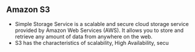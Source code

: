 ## Amazon S3
- Simple Storage Service is a scalable and secure cloud storage service provided by Amazon Web Services (AWS). It allows you to store and retrieve any amount of data from anywhere on the web.
- S3 has the characteristics of scalability, High Availability, secu
